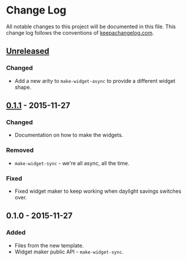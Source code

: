 # Change Log
All notable changes to this project will be documented in this file. This change log follows the conventions of [keepachangelog.com](http://keepachangelog.com/).

## [Unreleased][unreleased]
### Changed
- Add a new arity to `make-widget-async` to provide a different widget shape.

## [0.1.1] - 2015-11-27
### Changed
- Documentation on how to make the widgets.

### Removed
- `make-widget-sync` - we're all async, all the time.

### Fixed
- Fixed widget maker to keep working when daylight savings switches over.

## 0.1.0 - 2015-11-27
### Added
- Files from the new template.
- Widget maker public API - `make-widget-sync`.

[unreleased]: https://github.com/your-name/merchant/compare/0.1.1...HEAD
[0.1.1]: https://github.com/your-name/merchant/compare/0.1.0...0.1.1
